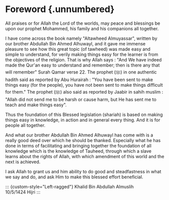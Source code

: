 
# Foreword {.unnumbered}

All praises or for Allah the Lord of the worlds, may peace and blessings
be upon our prophet Mohammed, his family and his companions all
together.

I have come across the book namely "Altawheed Almuyassar", written by
our brother Abdullah Bin Ahmed Alhuwayl, and it gave me immense pleasure
to see how this great topic (of tawheed) was made easy and simple to
understand, for verily making things easy for the learner is from the
objectives of the religion. That is why Allah says : "And We have indeed
made the Qur\'an easy to understand and remember; then is there any that
will remember" Surah Qamar verse 22. The prophet (ﷺ) in one authentic
hadith said as reported by Abu Hurairah : "You have been sent to make
things easy (for the people), you have not been sent to make things
difficult for them." The prophet (ﷺ) also said as reported by Jaabir in
sahih muslim : "Allah did not send me to be harsh or cause harm, but He
has sent me to teach and make things easy".

Thus the foundation of this Blessed legislation (shariah) is based on
making things easy in knowledge, in action and in general every thing.
And it is for people all together.

And what our brother Abdullah Bin Ahmed Alhuwayl has come with is a
really good deed over which he should be thanked. Especially what he has
done in terms of facilitating and bringing together the foundation of
all knowledge which is the knowledge of Tauheed, through which a slave
learns about the rights of Allah, with which amendment of this world and
the next is achieved.

I ask Allah to grant us and him ability to do good and steadfastness in
what we say and do, and ask Him to make this blessed effort beneficial.

::: {custom-style="Left-ragged"}
Khalid Bin Abdullah Almuslih  
10/5/1424 Hijri
:::

